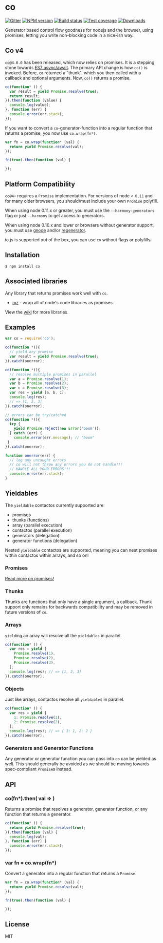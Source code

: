 # co

[![Gitter][gitter-image]][gitter-url]
[![NPM version][npm-image]][npm-url]
[![Build status][travis-image]][travis-url]
[![Test coverage][coveralls-image]][coveralls-url]
[![Downloads][downloads-image]][downloads-url]

  Generator based control flow goodness for nodejs and the browser,
  using promises, letting you write non-blocking code in a nice-ish way.

## Co v4

  `co@4.0.0` has been released, which now relies on promises.
  It is a stepping stone towards [ES7 async/await](https://github.com/lukehoban/ecmascript-asyncawait).
  The primary API change is how `co()` is invoked.
  Before, `co` returned a "thunk", which you then called with a callback and optional arguments.
  Now, `co()` returns a promise.

```js
co(function* () {
  var result = yield Promise.resolve(true);
  return result;
}).then(function (value) {
  console.log(value);
}, function (err) {
  console.error(err.stack);
});
```

  If you want to convert a `co`-generator-function into a regular function that returns a promise,
  you now use `co.wrap(fn*)`.

```js
var fn = co.wrap(function* (val) {
  return yield Promise.resolve(val);
});

fn(true).then(function (val) {

});
```

## Platform Compatibility

  `co@4+` requires a `Promise` implementation.
  For versions of node `< 0.11` and for many older browsers,
  you should/must include your own `Promise` polyfill.

  When using node 0.11.x or greater, you must use the `--harmony-generators`
  flag or just `--harmony` to get access to generators.

  When using node 0.10.x and lower or browsers without generator support,
  you must use [gnode](https://github.com/TooTallNate/gnode) and/or [regenerator](http://facebook.github.io/regenerator/).

  io.js is supported out of the box, you can use `co` without flags or polyfills.

## Installation

```
$ npm install co
```

## Associated libraries

Any library that returns promises work well with `co`.

- [mz](https://github.com/normalize/mz) - wrap all of node's code libraries as promises.

View the [wiki](https://github.com/visionmedia/co/wiki) for more libraries.

## Examples

```js
var co = require('co');

co(function *(){
  // yield any promise
  var result = yield Promise.resolve(true);
}).catch(onerror);

co(function *(){
  // resolve multiple promises in parallel
  var a = Promise.resolve(1);
  var b = Promise.resolve(2);
  var c = Promise.resolve(3);
  var res = yield [a, b, c];
  console.log(res);
  // => [1, 2, 3]
}).catch(onerror);

// errors can be try/catched
co(function *(){
  try {
    yield Promise.reject(new Error('boom'));
  } catch (err) {
    console.error(err.message); // "boom"
 }
}).catch(onerror);

function onerror(err) {
  // log any uncaught errors
  // co will not throw any errors you do not handle!!!
  // HANDLE ALL YOUR ERRORS!!!
  console.error(err.stack);
}
```

## Yieldables

  The `yieldable` contactos currently supported are:

  - promises
  - thunks (functions)
  - array (parallel execution)
  - contactos (parallel execution)
  - generators (delegation)
  - generator functions (delegation)

Nested `yieldable` contactos are supported, meaning you can nest
promises within contactos within arrays, and so on!

### Promises

[Read more on promises!](https://developer.mozilla.org/en-US/docs/Web/JavaScript/Reference/Global_Objects/Promise)

### Thunks

Thunks are functions that only have a single argument, a callback.
Thunk support only remains for backwards compatibility and may
be removed in future versions of `co`.

### Arrays

`yield`ing an array will resolve all the `yieldables` in parallel.

```js
co(function* () {
  var res = yield [
    Promise.resolve(1),
    Promise.resolve(2),
    Promise.resolve(3),
  ];
  console.log(res); // => [1, 2, 3]
}).catch(onerror);
```

### Objects

Just like arrays, contactos resolve all `yieldable`s in parallel.

```js
co(function* () {
  var res = yield {
    1: Promise.resolve(1),
    2: Promise.resolve(2),
  };
  console.log(res); // => { 1: 1, 2: 2 }
}).catch(onerror);
```

### Generators and Generator Functions

Any generator or generator function you can pass into `co`
can be yielded as well. This should generally be avoided
as we should be moving towards spec-compliant `Promise`s instead.

## API

### co(fn*).then( val => )

Returns a promise that resolves a generator, generator function,
or any function that returns a generator.

```js
co(function* () {
  return yield Promise.resolve(true);
}).then(function (val) {
  console.log(val);
}, function (err) {
  console.error(err.stack);
});
```

### var fn = co.wrap(fn*)

Convert a generator into a regular function that returns a `Promise`.

```js
var fn = co.wrap(function* (val) {
  return yield Promise.resolve(val);
});

fn(true).then(function (val) {

});
```

## License

  MIT

[npm-image]: https://img.shields.io/npm/v/co.svg?style=flat-square
[npm-url]: https://npmjs.org/package/co
[travis-image]: https://img.shields.io/travis/tj/co.svg?style=flat-square
[travis-url]: https://travis-ci.org/tj/co
[coveralls-image]: https://img.shields.io/coveralls/tj/co.svg?style=flat-square
[coveralls-url]: https://coveralls.io/r/tj/co
[downloads-image]: http://img.shields.io/npm/dm/co.svg?style=flat-square
[downloads-url]: https://npmjs.org/package/co
[gitter-image]: https://badges.gitter.im/Join%20Chat.svg
[gitter-url]: https://gitter.im/tj/co?utm_source=badge&utm_medium=badge&utm_campaign=pr-badge&utm_content=badge

